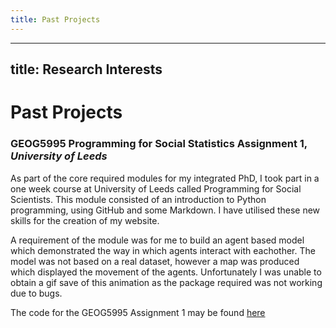 ```yaml
---
title: Past Projects
---
```

---
title: Research Interests
---
<!--Page theme shown in _config.yml file as 'Jekyll Minimal' theme by GitHub user OrderedList (https://github.com/orderedlist/minimal). All content below is my work.-->

<!--Page header-->
# Past Projects

<!--Project title header with University of Leeds in italics-->
### GEOG5995 Programming for Social Statistics Assignment 1, *University of Leeds*

As part of the core required modules for my integrated PhD, I took part in a one week course at University of Leeds called Programming for Social Scientists.
This module consisted of an introduction to Python programming, using GitHub and some Markdown. I have utilised these new skills for the creation of my website.

A requirement of the module was for me to build an agent based model which demonstrated the way in which agents interact with eachother. The model was not based on a real dataset,
however a map was produced which displayed the movement of the agents. Unfortunately I was unable to obtain a gif save of this animation as the package required 
was not working due to bugs.

The code for the GEOG5995 Assignment 1 may be found [here](https://github.com/lkelly36/AgentBasedModel.md)



